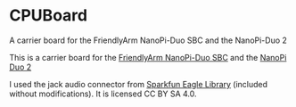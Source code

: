 # CPUBoard
A carrier board for the FriendlyArm NanoPi-Duo SBC and the NanoPi-Duo 2

This is a carrier board for the [FriendlyArm NanoPi-Duo SBC](https://www.friendlyarm.com/index.php?route=product/product&path=69&product_id=197) and the [NanoPi Duo 2](https://www.friendlyarm.com/index.php?route=product/product&path=69&product_id=244)

I used the jack audio connector from [Sparkfun Eagle Library](https://github.com/sparkfun/SparkFun-Eagle-Libraries) (included without modifications). It is licensed CC BY SA 4.0.
